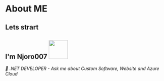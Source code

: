 # About ME

## Lets strart

<h2>I'm Njoro007 <img src="https://media.giphy.com/media/WUlplcMpOCEmTGBtBW/giphy.gif" width="60"> </h2>

<p>
<em>🌱 .NET DEVELOPER - Ask me about Custom Software, Website and Azure Cloud</a>
<!-- <em>.NET Developer and Customer Success at <a href="https://www.computeresources.co.ke">Computer Resources</a> -->

